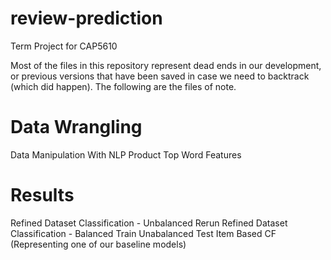 # review-prediction
Term Project for CAP5610

Most of the files in this repository represent dead ends in our development, or previous versions that have been saved in case
we need to backtrack (which did happen). The following are the files of note.

# Data Wrangling
Data Manipulation With NLP
Product Top Word Features

# Results
Refined Dataset Classification - Unbalanced Rerun
Refined Dataset Classification - Balanced Train Unabalanced Test
Item Based CF (Representing one of our baseline models)
